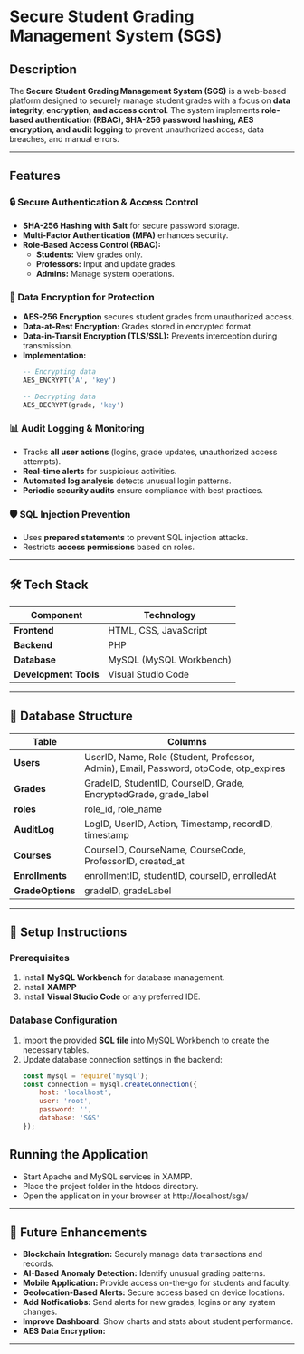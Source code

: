 # Secure Student Grading Management System (SGS)

## Description
The **Secure Student Grading Management System (SGS)** is a web-based platform designed to securely manage student grades with a focus on **data integrity, encryption, and access control**. The system implements **role-based authentication (RBAC), SHA-256 password hashing, AES encryption, and audit logging** to prevent unauthorized access, data breaches, and manual errors.

---

## Features

### 🔒 Secure Authentication & Access Control
- **SHA-256 Hashing with Salt** for secure password storage.
- **Multi-Factor Authentication (MFA)** enhances security.
- **Role-Based Access Control (RBAC):**
  - **Students:** View grades only.
  - **Professors:** Input and update grades.
  - **Admins:** Manage system operations.

### 🔐 Data Encryption for Protection
- **AES-256 Encryption** secures student grades from unauthorized access.
- **Data-at-Rest Encryption:** Grades stored in encrypted format.
- **Data-in-Transit Encryption (TLS/SSL):** Prevents interception during transmission.
- **Implementation:**
  ```sql
  -- Encrypting data
  AES_ENCRYPT('A', 'key')
  
  -- Decrypting data
  AES_DECRYPT(grade, 'key')
  ```

### 📊 Audit Logging & Monitoring
- Tracks **all user actions** (logins, grade updates, unauthorized access attempts).
- **Real-time alerts** for suspicious activities.
- **Automated log analysis** detects unusual login patterns.
- **Periodic security audits** ensure compliance with best practices.

### 🛡️ SQL Injection Prevention
- Uses **prepared statements** to prevent SQL injection attacks.
- Restricts **access permissions** based on roles.

---

## 🛠 Tech Stack

| Component  | Technology  |
|------------|------------|
| **Frontend** | HTML, CSS, JavaScript |
| **Backend** | PHP |
| **Database** | MySQL (MySQL Workbench) |
| **Development Tools** | Visual Studio Code | XAMPP |

---

## 📂 Database Structure

| Table  | Columns  |
|--------|---------|
| **Users** | UserID, Name, Role (Student, Professor, Admin), Email, Password, otpCode, otp_expires |
| **Grades** | GradeID, StudentID, CourseID, Grade, EncryptedGrade, grade_label |
| **roles** | role_id, role_name |
| **AuditLog** | LogID, UserID, Action, Timestamp, recordID, timestamp |
| **Courses** | CourseID, CourseName, CourseCode, ProfessorID, created_at |
| **Enrollments** | enrollmentID, studentID, courseID, enrolledAt |
| **GradeOptions** | gradeID, gradeLabel |

---

## 🚀 Setup Instructions

### Prerequisites
1. Install **MySQL Workbench** for database management.
2. Install **XAMPP**
3. Install **Visual Studio Code** or any preferred IDE.

### Database Configuration
1. Import the provided **SQL file** into MySQL Workbench to create the necessary tables.
2. Update database connection settings in the backend:
   ```javascript
   const mysql = require('mysql');
   const connection = mysql.createConnection({
       host: 'localhost',
       user: 'root',
       password: '',
       database: 'SGS'
   });
   ```

## Running the Application
- Start Apache and MySQL services in XAMPP.
- Place the project folder in the htdocs directory.
- Open the application in your browser at http://localhost/sga/

---

## 🔮 Future Enhancements
- **Blockchain Integration:** Securely manage data transactions and records.
- **AI-Based Anomaly Detection:** Identify unusual grading patterns.
- **Mobile Application:** Provide access on-the-go for students and faculty.
- **Geolocation-Based Alerts:** Secure access based on device locations. 
- **Add Notficatiobs:** Send alerts for new grades, logins or any system changes.
- **Improve Dashboard:** Show charts and stats about student performance.
- **AES Data Encryption:**

---



